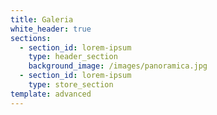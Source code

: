 ```yaml
---
title: Galeria
white_header: true
sections:
  - section_id: lorem-ipsum
    type: header_section
    background_image: /images/panoramica.jpg
  - section_id: lorem-ipsum
    type: store_section
template: advanced
---
```

